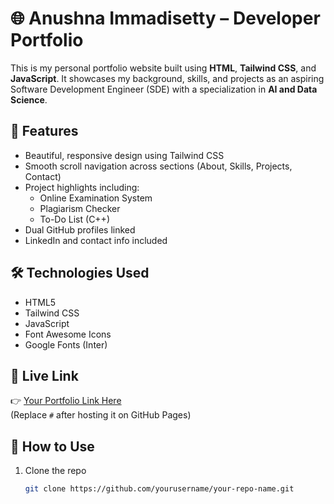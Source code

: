# 🌐 Anushna Immadisetty – Developer Portfolio

This is my personal portfolio website built using **HTML**, **Tailwind CSS**, and **JavaScript**. It showcases my background, skills, and projects as an aspiring Software Development Engineer (SDE) with a specialization in **AI and Data Science**.

## 📌 Features

- Beautiful, responsive design using Tailwind CSS
- Smooth scroll navigation across sections (About, Skills, Projects, Contact)
- Project highlights including:
  - Online Examination System
  - Plagiarism Checker
  - To-Do List (C++)
- Dual GitHub profiles linked
- LinkedIn and contact info included

## 🛠 Technologies Used

- HTML5  
- Tailwind CSS  
- JavaScript  
- Font Awesome Icons  
- Google Fonts (Inter)

## 🚀 Live Link

👉 [Your Portfolio Link Here](https://gitanushnahub.github.io/portfolio/)  
(Replace `#` after hosting it on GitHub Pages)

## 🧾 How to Use

1. Clone the repo  
   ```bash
   git clone https://github.com/yourusername/your-repo-name.git
